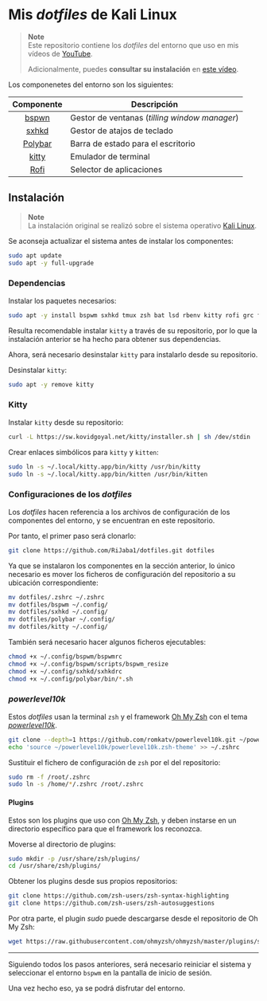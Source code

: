 # Mis *dotfiles* de Kali Linux

> **Note**  
> Este repositorio contiene los *dotfiles* del entorno que uso en mis vídeos de [YouTube](https://www.youtube.com/@RiJaba1).  
>
> Adicionalmente, puedes **consultar su instalación** en [este vídeo](https://youtu.be/1BAoR-h1Dso).

Los componenetes del entorno son los siguientes:

|                  Componente                   | Descripción                                   |
|:---------------------------------------------:| --------------------------------------------- |
| [bspwn](https://github.com/baskerville/bspwm) | Gestor de ventanas (*tilling window manager*) |
| [sxhkd](https://github.com/baskerville/sxhkd) | Gestor de atajos de teclado                   |
| [Polybar](https://github.com/polybar/polybar) | Barra de estado para el escritorio            |
| [kitty](https://github.com/kovidgoyal/kitty)  | Emulador de terminal                          |
|  [Rofi](https://github.com/davatorium/rofi)   | Selector de aplicaciones                      |


## Instalación

> **Note**  
> La instalación original se realizó sobre el sistema operativo [Kali Linux](https://kali.org).

Se aconseja actualizar el sistema antes de instalar los componentes:

```bash
sudo apt update
sudo apt -y full-upgrade 
```

### Dependencias

Instalar los paquetes necesarios:

```bash
sudo apt -y install bspwm sxhkd tmux zsh bat lsd rbenv kitty rofi grc fzf wmname polybar feh
```

Resulta recomendable instalar `kitty` a través de su repositorio, por lo que la instalación anterior se ha hecho para obtener sus dependencias.

Ahora, será necesario desinstalar `kitty` para instalarlo desde su repositorio.

Desinstalar `kitty`:

```bash
sudo apt -y remove kitty
```


### Kitty

Instalar `kitty` desde su repositorio:

```bash
curl -L https://sw.kovidgoyal.net/kitty/installer.sh | sh /dev/stdin
```

Crear enlaces simbólicos para `kitty` y `kitten`:

```bash
sudo ln -s ~/.local/kitty.app/bin/kitty /usr/bin/kitty
sudo ln -s ~/.local/kitty.app/bin/kitten /usr/bin/kitten
```

### Configuraciones de los *dotfiles*

Los *dotfiles* hacen referencia a los archivos de configuración de los componentes del entorno, y se encuentran en este repositorio.

Por tanto, el primer paso será clonarlo:

```bash
git clone https://github.com/RiJaba1/dotfiles.git dotfiles
```

Ya que se instalaron los componentes en la sección anterior, lo único necesario es mover los ficheros de configuración del repositorio a su ubicación correspondiente:

```bash
mv dotfiles/.zshrc ~/.zshrc
mv dotfiles/bspwm ~/.config/
mv dotfiles/sxhkd ~/.config/
mv dotfiles/polybar ~/.config/
mv dotfiles/kitty ~/.config/
```

También será necesario hacer algunos ficheros ejecutables:

```bash
chmod +x ~/.config/bspwm/bspwmrc
chmod +x ~/.config/bspwm/scripts/bspwm_resize
chmod +x ~/.config/sxhkd/sxhkdrc
chmod +x ~/.config/polybar/bin/*.sh
```

### *powerlevel10k*

Estos *dotfiles* usan la terminal `zsh` y el framework [Oh My Zsh](https://ohmyz.sh) con el tema *[powerlevel10k](https://github.com/romkatv/powerlevel10k)*.

```bash
git clone --depth=1 https://github.com/romkatv/powerlevel10k.git ~/powerlevel10k
echo 'source ~/powerlevel10k/powerlevel10k.zsh-theme' >> ~/.zshrc
```

Sustituir el fichero de configuración de `zsh` por el del repositorio:

```bash
sudo rm -f /root/.zshrc
sudo ln -s /home/*/.zshrc /root/.zshrc
```

#### Plugins

Estos son los plugins que uso con [Oh My Zsh](https://ohmyz.sh), y deben instarse en un directorio específico para que el framework los reconozca.

Moverse al directorio de plugins:

```bash
sudo mkdir -p /usr/share/zsh/plugins/
cd /usr/share/zsh/plugins/
```

Obtener los plugins desde sus propios repositorios:

```bash
git clone https://github.com/zsh-users/zsh-syntax-highlighting
git clone https://github.com/zsh-users/zsh-autosuggestions
```

Por otra parte, el plugin *sudo* puede descargarse desde el repositorio de Oh My Zsh:

```bash
wget https://raw.githubusercontent.com/ohmyzsh/ohmyzsh/master/plugins/sudo/sudo.plugin.zsh
```

---

Siguiendo todos los pasos anteriores, será necesario reiniciar el sistema y seleccionar el entorno `bspwm` en la pantalla de inicio de sesión.

Una vez hecho eso, ya se podrá disfrutar del entorno.
